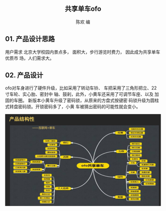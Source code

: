 ## <center>共享单车ofo</center>
<center>陈欢 编</center>

## 01. 产品设计思路
用户需求
北京大学校园内景点多，
面积大，步行游览时费力，
因此成为共享单车优质市
场，人们需求大。

## 02. 产品设计
ofo对车身进行了硬件升级，比如采用了转动车铃、
车把采用了三角形把立、22寸车轮、实心胎、密封中
轴、鼓刹，此外，小黄车还采用了可调节车座、以及
加固的车圈。
新版本小黄车升级了密码锁，从原来的方盘式按键密
码锁升级为圆柱式转盘密码锁。开锁密码多了，小黄
车被猜出密码的可能性就会变小。

![3](./images/ofo/ofo.jpg)